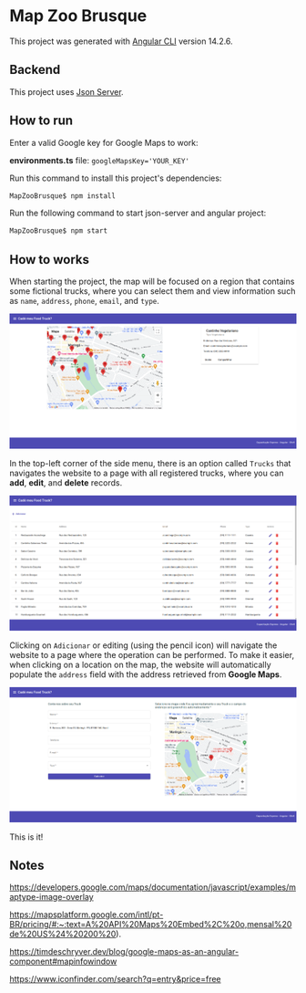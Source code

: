 # Map Zoo Brusque

This project was generated with [Angular CLI](https://github.com/angular/angular-cli) version 14.2.6.

## Backend

This project uses [Json Server](https://github.com/typicode/json-server).

## How to run

Enter a valid Google key for Google Maps to work:

**environments.ts** file: `googleMapsKey='YOUR_KEY'`

Run this command to install this project's dependencies:

```bash
MapZooBrusque$ npm install
```

Run the following command to start json-server and angular project:

```bash
MapZooBrusque$ npm start
```

## How to works

When starting the project, the map will be focused on a region that contains some fictional trucks, where you can select them and view information such as `name`, `address`, `phone`, `email`, and `type`.

![trucks-on-map](./src/assets/images/trucks-on-map.png)

In the top-left corner of the side menu, there is an option called `Trucks` that navigates the website to a page with all registered trucks, where you can **add**, **edit**, and **delete** records.

![truck-list](./src/assets/images/truck-list.png)

Clicking on `Adicionar` or editing (using the pencil icon) will navigate the website to a page where the operation can be performed. To make it easier, when clicking on a location on the map, the website will automatically populate the `address` field with the address retrieved from **Google Maps**.

![truck](./src/assets/images/truck.png)

This is it!


## Notes

https://developers.google.com/maps/documentation/javascript/examples/maptype-image-overlay

https://mapsplatform.google.com/intl/pt-BR/pricing/#:~:text=A%20API%20Maps%20Embed%2C%20o,mensal%20de%20US%24%20200%20).

https://timdeschryver.dev/blog/google-maps-as-an-angular-component#mapinfowindow

https://www.iconfinder.com/search?q=entry&price=free
